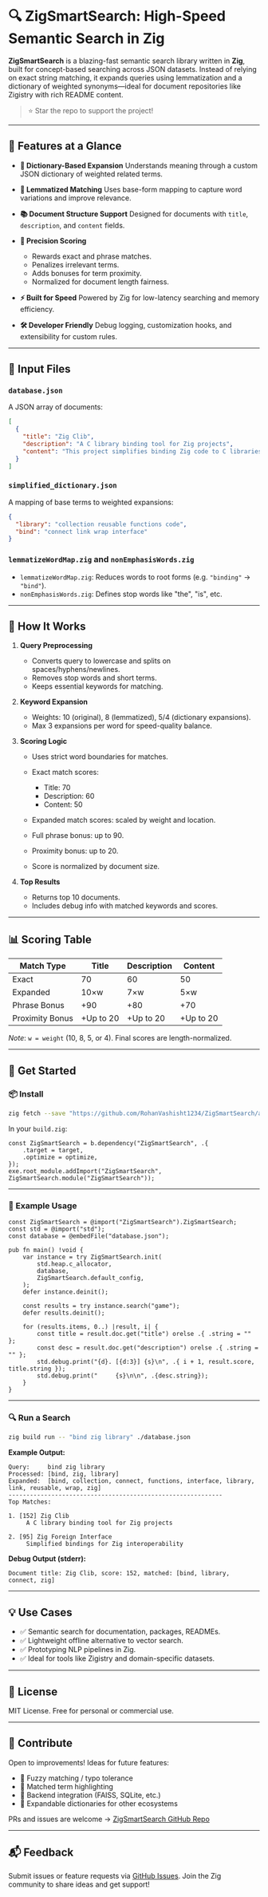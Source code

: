 # 🔍 ZigSmartSearch: High-Speed Semantic Search in Zig

**ZigSmartSearch** is a blazing-fast semantic search library written in **Zig**, built for concept-based searching across JSON datasets. Instead of relying on exact string matching, it expands queries using lemmatization and a dictionary of weighted synonyms—ideal for document repositories like Zigistry with rich README content.

> ⭐️ Star the repo to support the project!

---

## 🌟 Features at a Glance

* **📖 Dictionary-Based Expansion**
  Understands meaning through a custom JSON dictionary of weighted related terms.

* **🧠 Lemmatized Matching**
  Uses base-form mapping to capture word variations and improve relevance.

* **📚 Document Structure Support**
  Designed for documents with `title`, `description`, and `content` fields.

* **🎯 Precision Scoring**

  * Rewards exact and phrase matches.
  * Penalizes irrelevant terms.
  * Adds bonuses for term proximity.
  * Normalized for document length fairness.

* **⚡ Built for Speed**
  Powered by Zig for low-latency searching and memory efficiency.

* **🛠 Developer Friendly**
  Debug logging, customization hooks, and extensibility for custom rules.

---

## 📁 Input Files

### `database.json`

A JSON array of documents:

```json
[
  {
    "title": "Zig Clib",
    "description": "A C library binding tool for Zig projects",
    "content": "This project simplifies binding Zig code to C libraries."
  }
]
```

### `simplified_dictionary.json`

A mapping of base terms to weighted expansions:

```json
{
  "library": "collection reusable functions code",
  "bind": "connect link wrap interface"
}
```

### `lemmatizeWordMap.zig` and `nonEmphasisWords.zig`

* `lemmatizeWordMap.zig`: Reduces words to root forms (e.g. `"binding"` → `"bind"`).
* `nonEmphasisWords.zig`: Defines stop words like "the", "is", etc.

---

## 🔧 How It Works

1. **Query Preprocessing**

   * Converts query to lowercase and splits on spaces/hyphens/newlines.
   * Removes stop words and short terms.
   * Keeps essential keywords for matching.

2. **Keyword Expansion**

   * Weights: 10 (original), 8 (lemmatized), 5/4 (dictionary expansions).
   * Max 3 expansions per word for speed-quality balance.

3. **Scoring Logic**

   * Uses strict word boundaries for matches.
   * Exact match scores:

     * Title: 70
     * Description: 60
     * Content: 50
   * Expanded match scores: scaled by weight and location.
   * Full phrase bonus: up to 90.
   * Proximity bonus: up to 20.
   * Score is normalized by document size.

4. **Top Results**

   * Returns top 10 documents.
   * Includes debug info with matched keywords and scores.

---

## 📊 Scoring Table

| Match Type      | Title     | Description | Content   |
| --------------- | --------- | ----------- | --------- |
| Exact           | 70        | 60          | 50        |
| Expanded        | 10×w      | 7×w         | 5×w       |
| Phrase Bonus    | +90       | +80         | +70       |
| Proximity Bonus | +Up to 20 | +Up to 20   | +Up to 20 |

*Note*: `w = weight` (10, 8, 5, or 4). Final scores are length-normalized.

---

## 🚀 Get Started

### 📦 Install

```bash
zig fetch --save "https://github.com/RohanVashisht1234/ZigSmartSearch/archive/refs/tags/v0.0.1.tar.gz"
```

In your `build.zig`:

```zig
const ZigSmartSearch = b.dependency("ZigSmartSearch", .{
    .target = target,
    .optimize = optimize,
});
exe.root_module.addImport("ZigSmartSearch", ZigSmartSearch.module("ZigSmartSearch"));
```

---

### 🧪 Example Usage

```zig
const ZigSmartSearch = @import("ZigSmartSearch").ZigSmartSearch;
const std = @import("std");
const database = @embedFile("database.json");

pub fn main() !void {
    var instance = try ZigSmartSearch.init(
        std.heap.c_allocator,
        database,
        ZigSmartSearch.default_config,
    );
    defer instance.deinit();

    const results = try instance.search("game");
    defer results.deinit();

    for (results.items, 0..) |result, i| {
        const title = result.doc.get("title") orelse .{ .string = "" };
        const desc = result.doc.get("description") orelse .{ .string = "" };
        std.debug.print("{d}. [{d:3}] {s}\n", .{ i + 1, result.score, title.string });
        std.debug.print("     {s}\n\n", .{desc.string});
    }
}
```

---

### 🔍 Run a Search

```bash
zig build run -- "bind zig library" ./database.json
```

**Example Output:**

```
Query:     bind zig library
Processed: [bind, zig, library]
Expanded:  [bind, collection, connect, functions, interface, library, link, reusable, wrap, zig]
------------------------------------------------------------
Top Matches:

1. [152] Zig Clib
     A C library binding tool for Zig projects

2. [95] Zig Foreign Interface
     Simplified bindings for Zig interoperability
```

**Debug Output (stderr):**

```
Document title: Zig Clib, score: 152, matched: [bind, library, connect, zig]
```

---

## 💡 Use Cases

* ✅ Semantic search for documentation, packages, READMEs.
* ✅ Lightweight offline alternative to vector search.
* ✅ Prototyping NLP pipelines in Zig.
* ✅ Ideal for tools like Zigistry and domain-specific datasets.

---

## 📜 License

MIT License. Free for personal or commercial use.

---

## 🤝 Contribute

Open to improvements! Ideas for future features:

* 🔎 Fuzzy matching / typo tolerance
* 🎨 Matched term highlighting
* 🔗 Backend integration (FAISS, SQLite, etc.)
* 🧠 Expandable dictionaries for other ecosystems

PRs and issues are welcome → [ZigSmartSearch GitHub Repo](https://github.com/RohanVashisht1234/ZigSmartSearch)

---

## 📬 Feedback

Submit issues or feature requests via [GitHub Issues](https://github.com/RohanVashisht1234/ZigSmartSearch/issues).
Join the Zig community to share ideas and get support!